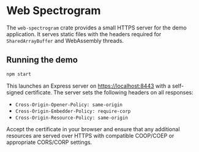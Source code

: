 # Web Spectrogram

The `web-spectrogram` crate provides a small HTTPS server for the demo
application. It serves static files with the headers required for
`SharedArrayBuffer` and WebAssembly threads.

## Running the demo

```sh
npm start
```

This launches an Express server on <https://localhost:8443> with a
self-signed certificate. The server sets the following headers on all
responses:

- `Cross-Origin-Opener-Policy: same-origin`
- `Cross-Origin-Embedder-Policy: require-corp`
- `Cross-Origin-Resource-Policy: same-origin`

Accept the certificate in your browser and ensure that any additional
resources are served over HTTPS with compatible COOP/COEP or appropriate
CORS/CORP settings.
